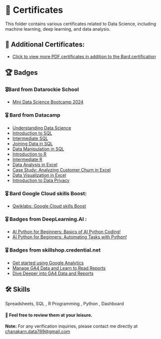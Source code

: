 # 📜 Certificates

This folder contains various certificates related to Data Science, including machine learning, deep learning, and data analysis. 

## 🔮 Additional Certificates:
- [Click to view more PDF certificates in addition to the Bard certification](https://github.com/BowlaSunsun/Certificate/tree/main/Certificate%20Data)

## 🏆 Badges

### 🎖Bard from Datarockie School
- [Mini Data Science Bootcamp 2024](https://badgr.com/public/assertions/XMclrKZmSdWjWyozvK1MAA?identity__email=chanakarn.data789@gmail.com)

### 🎖 Bard from Datacamp
- [Understanding Data Science](https://www.datacamp.com/completed/statement-of-accomplishment/course/d6943ab2844fce331bcec7059f4082e37661eb8c)
- [Introduction to SQL](https://www.datacamp.com/completed/statement-of-accomplishment/course/2f32e73561fffc9fe7b15ae31a3229b22bcbc5ad)
- [Intermediate SQL](https://www.datacamp.com/completed/statement-of-accomplishment/course/ddfae410e7bfb01de41f6b791e5335c5faa77b8b)
- [Joining Data in SQL](https://www.datacamp.com/completed/statement-of-accomplishment/course/f80a173b7627a7f055212b86f4f1ccc3c8ea216d)
- [Data Manipulation in SQL](https://www.datacamp.com/completed/statement-of-accomplishment/course/a18ed808a568511a1ecefb25365cb36a879f111f)
- [Introduction to R](https://www.datacamp.com/completed/statement-of-accomplishment/course/b1481be4106e4080a45ba6d2c869ab504619df10)
- [Intermediate R](https://www.datacamp.com/completed/statement-of-accomplishment/course/a86f32c9c60fc9da38d2557a0199ba6837307829)
- [Data Analysis in Excel](https://www.datacamp.com/completed/statement-of-accomplishment/course/e2645739a80af6684c55ce57b03039e7ce35b513)
- [Case Study: Analyzing Customer Churn in Excel](https://www.datacamp.com/completed/statement-of-accomplishment/course/6967dd1f0a17809fc6dd9081cb60d6194ac34ed8)
- [Data Visualization in Excel](https://www.datacamp.com/completed/statement-of-accomplishment/course/d6d832f36798879b4ebff55381cce343e6983d13)
- [Introduction to Data Privacy](https://www.datacamp.com/completed/statement-of-accomplishment/course/991dcad5fd54f35866e8eceaf77196f700ca0acb)


### 🎖 Bard Google Cloud skills Boost:
- [Qwiklabs: Google Cloud skills Boost](https://www.cloudskillsboost.google/public_profiles/c6ff6218-b30b-4a17-9acc-0acac685a942)
  
### 🎖 Badges from DeepLearning.AI :
- [AI Python for Beginners: Basics of AI Python Coding!](https://learn.deeplearning.ai/accomplishments/7c1fb2e7-139f-416a-8e5e-368899c1aada?usp=sharing)
- [AI Python for Beginners: Automating Tasks with Python!](https://learn.deeplearning.ai/accomplishments/aeede0ae-d486-4d18-87cd-08cbb4f8a30d?usp=sharing)

### 🎖 Badges from skillshop.credential.net
- [Get started using Google Analytics](https://skillshop.credential.net/1dd5d326-ff79-4468-814f-330fd0aa3f0d)
- [Manage GA4 Data and Learn to Read Reports](https://skillshop.credential.net/7a18be93-f583-4b75-a1f0-237f3975ea25#gs.dglpvo)
- [Dive Deeper into GA4 Data and Reports](https://skillshop.credential.net/12f332bf-4ec5-4466-a17b-2066d26b9d21)

## 🛠 Skills
Spreadsheets, SQL , R Programming , Python , Dashboard 

#### 🥂 Feel free to review them at your leisure.

**Note:** For any verification inquiries, please contact me directly at chanakarn.data789@gmail.com

  
